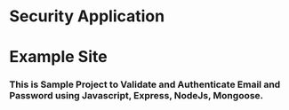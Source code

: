 # Security Application

# Example Site

### This is Sample Project to Validate and Authenticate Email and Password using Javascript, Express, NodeJs, Mongoose.

